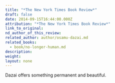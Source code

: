 ```yaml
---
title: "*The New York Times Book Review*"
draft: false
date: 2014-09-15T16:44:00.000Z
attribution: "*The New York Times Book Review*"
link_to_original:
nd_author_of_this_review:
related_author: author/osamu-dazai.md
related_books:
  - book/no-longer-human.md
description:
weight:
layout: none
---
```

Dazai offers something permanent and beautiful.

